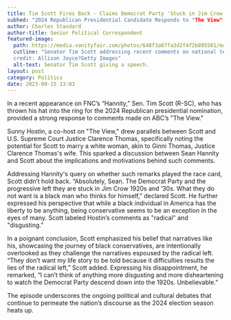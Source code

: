 ```yaml
---
title: Tim Scott Fires Back - Claims Democrat Party 'Stuck in Jim Crow Era'
subhed: "2024 Republican Presidential Candidate Responds to "The View" Comment, Criticizes Progressive Left's Attitudes"
author: Charles Standard
author-title: Senior Political Correspondent
featured-image: 
  path: https://media.vanityfair.com/photos/648f3a67fa3d2f4f2b895501/master/w_1280,c_limit/1257257698
  cutline: "Senator Tim Scott addressing recent comments on national television.
  credit: Allison Joyce?Getty Images"
  alt-text: Senator Tim Scott giving a speech.
layout: post
category: Politics
date: 2023-09-15 13:03
---
```


In a recent appearance on FNC’s “Hannity,” Sen. Tim Scott (R-SC), who has thrown his hat into the ring for the 2024 Republican presidential nomination, provided a strong response to comments made on ABC’s "The View."

Sunny Hostin, a co-host on "The View," drew parallels between Scott and U.S. Supreme Court Justice Clarence Thomas, specifically noting the potential for Scott to marry a white woman, akin to Ginni Thomas, Justice Clarence Thomas's wife. This sparked a discussion between Sean Hannity and Scott about the implications and motivations behind such comments.

Addressing Hannity's query on whether such remarks played the race card, Scott didn’t hold back. “Absolutely, Sean. The Democrat Party and the progressive left they are stuck in Jim Crow 1920s and ’30s. What they do not want is a black man who thinks for himself,” declared Scott. He further expressed his perspective that while a black individual in America has the liberty to be anything, being conservative seems to be an exception in the eyes of many. Scott labeled Hostin’s comments as "radical" and "disgusting."

In a poignant conclusion, Scott emphasized his belief that narratives like his, showcasing the journey of black conservatives, are intentionally overlooked as they challenge the narratives espoused by the radical left. “They don’t want my life story to be told because it difficulties results the lies of the radical left,” Scott added. Expressing his disappointment, he remarked, “I can’t think of anything more disgusting and more disheartening to watch the Democrat Party descend down into the 1920s. Unbelievable.”

The episode underscores the ongoing political and cultural debates that continue to permeate the nation’s discourse as the 2024 election season heats up.
